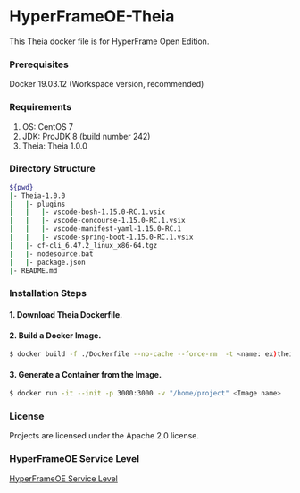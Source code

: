 # HyperFrameOE-Theia

This Theia docker file is for HyperFrame Open Edition.

### Prerequisites

Docker 19.03.12 (Workspace version, recommended)

### Requirements

1) OS: CentOS 7
2) JDK: ProJDK 8 (build number 242)
3) Theia: Theia 1.0.0

### Directory Structure                                                            

```bash                                                                             
${pwd}   
|- Theia-1.0.0
|   |- plugins                                                               # plugin files
|   |   |- vscode-bosh-1.15.0-RC.1.vsix                                                  
|   |   |- vscode-concourse-1.15.0-RC.1.vsix                                          
|   |   |- vscode-manifest-yaml-1.15.0-RC.1                                          
|   |   |- vscode-spring-boot-1.15.0-RC.1.vsix                                                     
|   |- cf-cli_6.47.2_linux_x86-64.tgz                                        # Command line client for Cloud Foundry                       
|   |- nodesource.bat                                                        # Script to install the NodeSource Node.js
|   |- package.json                                                          # Theia configuration file
|- README.md                                                   
```              

### Installation Steps

#### 1. Download Theia Dockerfile. 

#### 2. Build a Docker Image.

```bash
$ docker build -f ./Dockerfile --no-cache --force-rm  -t <name: ex)theia:v20.0> .
```

#### 3. Generate a Container from the Image.

```bash
$ docker run -it --init -p 3000:3000 -v "/home/project" <Image name>
```

### License 

Projects are licensed under the Apache 2.0 license.

### HyperFrameOE Service Level
[HyperFrameOE Service Level](https://github.com/TmaxSoftOfficial/HyperFrameOE-About/blob/master/ServiceLevel.md)
